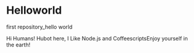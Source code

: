 # Helloworld
first repository_hello world

Hi Humans!
Hubot here, I Like Node.js and CoffeescriptsEnjoy yourself in the earth!
